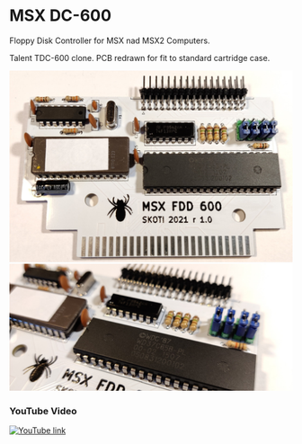 # MSX DC-600
Floppy Disk Controller for MSX nad MSX2 Computers.

Talent TDC-600 clone. PCB redrawn for fit to standard cartridge case.

![DC-600](/photos/dc_600_01_s.jpg)
![DC-600](/photos/dc_600_04_s.jpg)

### YouTube Video
[![YouTube link](https://img.youtube.com/vi/Oa3J1MnWHXI/0.jpg)](https://www.youtube.com/watch?v=Oa3J1MnWHXI)